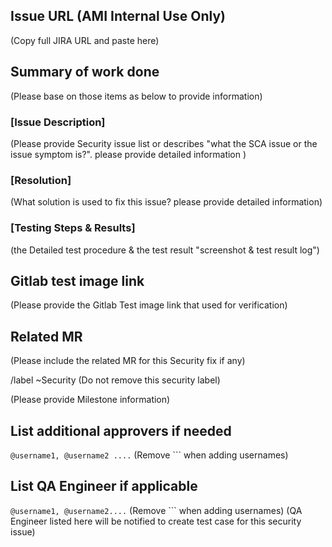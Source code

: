 ## Issue URL (AMI Internal Use Only)
(Copy full JIRA URL and paste here)

## Summary of work done
(Please base on those items as below to provide information)

### [Issue Description] 
(Please provide Security issue list or describes "what the SCA issue or the issue symptom is?". please provide detailed information )

### [Resolution]
(What solution is used to fix this issue? please provide detailed information)

### [Testing Steps & Results]
(the Detailed test procedure & the test result "screenshot & test result log")

## Gitlab test image link
(Please provide the Gitlab Test image link that used for verification)

## Related MR
(Please include the related MR for this Security fix if any)

/label ~Security
(Do not remove this security label)

(Please provide Milestone information)

## List additional approvers if needed
```@username1, @username2 ....``` (Remove ``` when adding usernames)

## List QA Engineer if applicable 
```@username1, @username2....``` (Remove ``` when adding usernames)
(QA Engineer listed here will be notified to create test case for this security issue)


